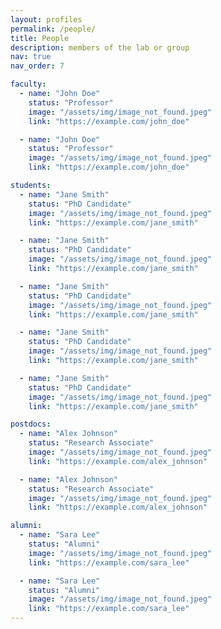 ```yaml
---
layout: profiles
permalink: /people/
title: People
description: members of the lab or group
nav: true
nav_order: 7

faculty:
  - name: "John Doe"
    status: "Professor"
    image: "/assets/img/image_not_found.jpeg"
    link: "https://example.com/john_doe"

  - name: "John Doe"
    status: "Professor"
    image: "/assets/img/image_not_found.jpeg"
    link: "https://example.com/john_doe"

students:
  - name: "Jane Smith"
    status: "PhD Candidate"
    image: "/assets/img/image_not_found.jpeg"
    link: "https://example.com/jane_smith"

  - name: "Jane Smith"
    status: "PhD Candidate"
    image: "/assets/img/image_not_found.jpeg"
    link: "https://example.com/jane_smith"

  - name: "Jane Smith"
    status: "PhD Candidate"
    image: "/assets/img/image_not_found.jpeg"
    link: "https://example.com/jane_smith"

  - name: "Jane Smith"
    status: "PhD Candidate"
    image: "/assets/img/image_not_found.jpeg"
    link: "https://example.com/jane_smith"

  - name: "Jane Smith"
    status: "PhD Candidate"
    image: "/assets/img/image_not_found.jpeg"
    link: "https://example.com/jane_smith"

postdocs:
  - name: "Alex Johnson"
    status: "Research Associate"
    image: "/assets/img/image_not_found.jpeg"
    link: "https://example.com/alex_johnson"

  - name: "Alex Johnson"
    status: "Research Associate"
    image: "/assets/img/image_not_found.jpeg"
    link: "https://example.com/alex_johnson"

alumni:
  - name: "Sara Lee"
    status: "Alumni"
    image: "/assets/img/image_not_found.jpeg"
    link: "https://example.com/sara_lee"

  - name: "Sara Lee"
    status: "Alumni"
    image: "/assets/img/image_not_found.jpeg"
    link: "https://example.com/sara_lee"
---
```


